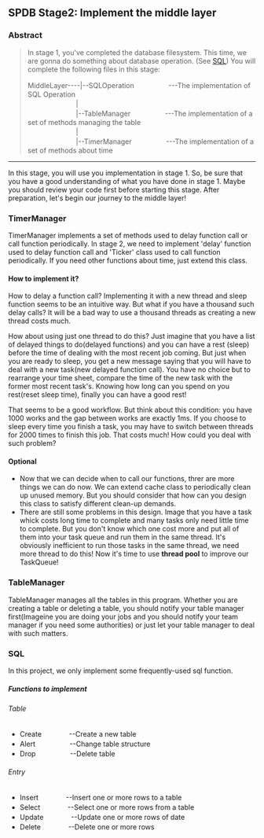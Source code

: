 ## SPDB Stage2: Implement the middle layer

### Abstract
>  In stage 1, you've completed the database filesystem. This time, we are gonna do something about database operation. (See [SQL](https://en.wikipedia.org/wiki/SQL))
>  You will complete the following files in this stage:  
>
>  MiddleLayer----|--SQLOperation　　　　　---The implementation of SQL Operation  
>　　　　　　　|  
>　　　　　　　|--TableManager　　　　　---The implementation of a set of methods managing the table  
>　　　　　　　|  
>　　　　　　　|--TimerManager　　　　　---The implementation of a set of methods about time 

---

In this stage, you will use you implementation in stage 1. So, be sure that you have a good understanding of what you have done in stage 1. 
Maybe you should review your code first before starting this stage. After preparation, let's begin our journey to the middle layer!

### TimerManager
TimerManager implements a set of methods used to delay function call or call function periodically. In stage 2, we need to implement 'delay' function used to delay function call and 'Ticker' class used to call function periodically. If you need other functions about time, just extend this class.

#### How to implement it?
How to delay a function call? Implementing it with a new thread and sleep function seems to be an intuitive way. But what if you have a thousand such delay calls? It will be a bad way to use a thousand threads as creating a new thread costs much.

How about using just one thread to do this? Just imagine that you have a list of delayed things to do(delayed functions) and you can have a rest (sleep) before the time of dealing with the most recent job coming. But just when you are ready to sleep, you get a new message saying that you will have to deal with a new task(new delayed function call). You have no choice but to rearrange your time sheet, compare the time of the new task with the former most recent task's. Knowing how long can you spend on you rest(reset sleep time), finally you can have a good rest!

That seems to be a good workflow. But think about this condition: you have 1000 works and the gap between works are exactly 1ms. If you choose to sleep every time you finish a task, you may have to switch between threads for 2000 times to finish this job. That costs much! How could you deal with such problem?
#### Optional
  - Now that we can decide when to call our functions, threr are more things we can do now. We can extend cache class to periodically clean up unused memory. But you should consider that how can you design this class to satisfy different clean-up demands.  
  - There are still some problems in this design. Image that you have a task whick costs long time to complete and many tasks only need little time to complete. But you don't know which one cost more and put all of them into your task queue and run them in the same thread. It's obviously inefficient to run those tasks in the same thread, we need more thread to do this! Now it's time to use **thread pool** to improve our TaskQueue!

### TableManager
TableManager manages all the tables in this program. Whether you are creating a table or deleting a table, you should notify your table manager first(Imageine you are doing your jobs and you should notify your team manager if you need some authorities) or just let your table manager to deal with such matters.

### SQL
In this project, we only implement some frequently-used sql function.
##### Functions to implement
###### Table
- Create　　　　--Create a new table
- Alert　　　　　--Change table structure
- Drop　　　　　--Delete table

###### Entry
- Insert　　　　--Insert one or more rows to a table
- Select　　　　--Select one or more rows from a table
- Update　　　　--Update one or more rows of date
- Delete　　　　--Delete one or more rows